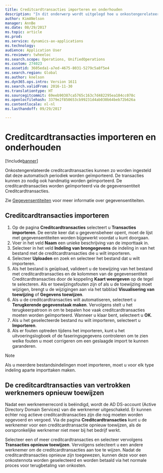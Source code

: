 ```yaml
---
title: Creditcardtransacties importeren en onderhouden
description: "In dit onderwerp wordt uitgelegd hoe u onkostengerelateerde creditcardtransacties importeert en onderhoudt. Deze transacties kunt u zo instellen dat deze automatisch periodiek worden geïmporteerd of u kunt de transacties handmatig invoeren wanneer dit nodig is."
author: KimANelson
manager: AnnBe
ms.date: 08/29/2017
ms.topic: article
ms.prod: 
ms.service: dynamics-ax-applications
ms.technology: 
audience: Application User
ms.reviewer: twheeloc
ms.search.scope: Operations, UnifiedOperations
ms.custom: 274023
ms.assetid: 3605eda1-a7ed-4675-8031-5279c5a8f5e4
ms.search.region: Global
ms.author: knelson
ms.dyn365.ops.intro: Version 1611
ms.search.validFrom: 2016-11-30
ms.translationtype: HT
ms.sourcegitcommit: 69eeb90387ca5765c163c7d482295ea104cc078c
ms.openlocfilehash: 3379e2f850653cb99231d4ab030b64beb72b626a
ms.contentlocale: nl-nl
ms.lasthandoff: 09/29/2017

---
```


# <a name="import-and-maintain-credit-card-transactions"></a>Creditcardtransacties importeren en onderhouden

[!include[banner](../includes/banner.md)]

Onkostengerelateerde creditcardtransacties kunnen zo worden ingesteld dat deze automatisch periodiek worden geïmporteerd. De transacties kunnen zo nodig ook handmatig worden geïmporteerd. De creditcardtransacties worden geïmporteerd via de gegevensentiteit Creditcardtransacties.

Zie [Gegevensentiteiten](../../dev-itpro/data-entities/data-entities.md) voor meer informatie over gegevensentiteiten.

## <a name="import-credit-card-transactions"></a>Creditcardtransacties importeren

1. Op de pagina **Creditcardtransacties** selecteert u **Transacties importeren**. De eerste keer dat u gegevensbeheer opent, moet de lijst met gegevensentiteiten worden bijgewerkt voordat u kunt doorgaan.
2. Voer in het veld **Naam** een unieke beschrijving van de importtaak in.
3. Selecteer in het veld **Indeling van brongegevens** de indeling in van het bestand met de creditcardtransacties die u wilt importeren.
4. Selecteer **Uploaden** en zoek en selecteer het bestand dat u wilt importeren.
5. Als het bestand is geüpload, valideert u de toewijzing van het bestand met creditcardtransacties en de kolommen van de gegevensentiteit Creditcardtransacties door de koppeling **Kaart weergeven** op de tegel te selecteren. Als er toewijzingsfouten zijn of als u de toewijzing moet wijzigen, brengt u de wijzigingen aan via het tabblad **Visualisering van toewijzing** of **Gegevens toewijzen**.
6. Als u de creditcardtransacties wilt automatiseren, selecteert u **Terugkerende gegevenstaak maken**. Vervolgens stelt u het terugkeerpatroon in om te bepalen hoe vaak creditcardtransacties moeten worden geïmporteerd. Wanneer u klaar bent, selecteert u **OK**.
7. Als u het geselecteerde bestand nu wilt importeren, selecteert u **Importeren**.
8. Als er fouten optreden tijdens het importeren, kunt u het uitvoeringslogboek of de faseringsgegevens controleren om te zien welke fouten u moet corrigeren om een geslaagde import te kunnen garanderen.

> [!NOTE]
> Als u meerdere bestandsindelingen moet importeren, moet u voor elk type indeling aparte importtaken maken.

## <a name="reassign-the-credit-card-transactions-for-terminated-employees"></a>De creditcardtransacties van vertrokken werknemers opnieuw toewijzen

Nadat een werknemerrecord is beëindigd, wordt de AD DS-account (Active Directory Domain Services) van die werknemer uitgeschakeld. Er kunnen echter nog actieve creditcardtransacties zijn die nog moeten worden opgevoerd en vergoed. Via de pagina **Creditcardtransacties** kunt u de werknemer voor een creditcardtransactie opnieuw toewijzen, als de oorspronkelijke werknemer niet meer bij het bedrijf werkt.

Selecteer een of meer creditcardtransacties en selecteer vervolgens **Transacties opnieuw toewijzen**. Vervolgens selecteert u een andere werknemer om de creditcardtransacties aan toe te wijzen. Nadat de creditcardtransacties opnieuw zijn toegewezen, kunnen deze voor een onkostennota worden geselecteerd en worden betaald via het normale proces voor terugbetaling van onkosten.

